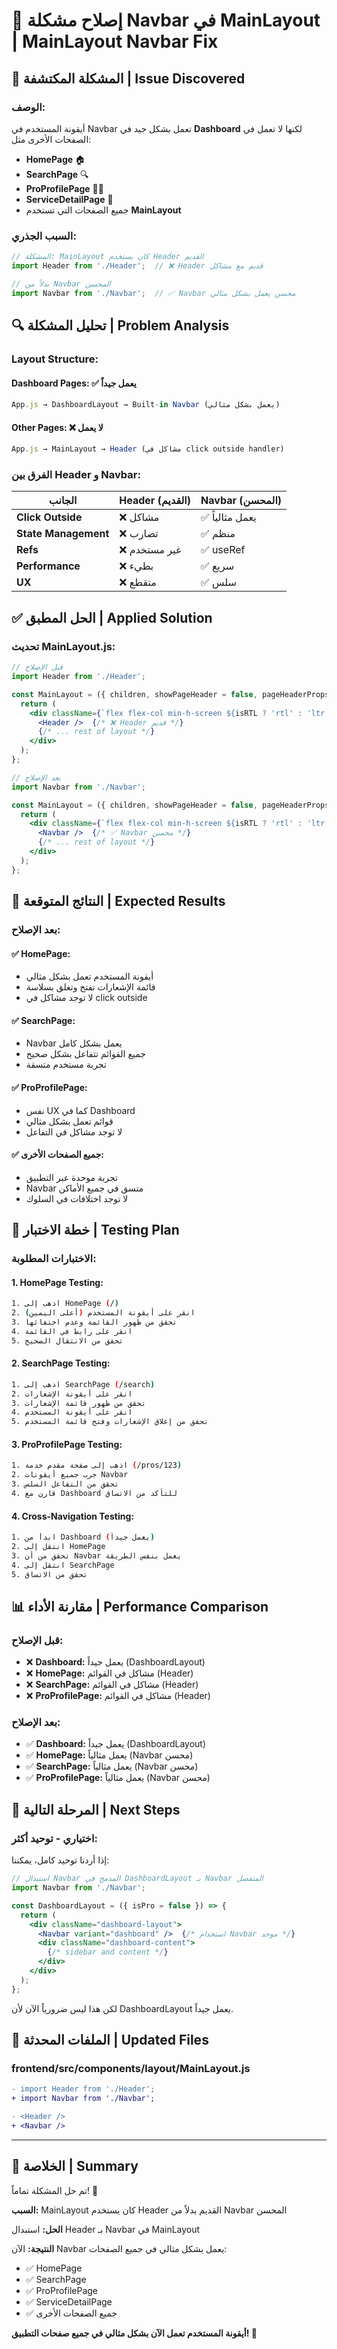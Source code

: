 # 🔧 إصلاح مشكلة Navbar في MainLayout | MainLayout Navbar Fix

## 🚨 **المشكلة المكتشفة | Issue Discovered**

### **الوصف:**
أيقونة المستخدم في Navbar تعمل بشكل جيد في **Dashboard** لكنها لا تعمل في الصفحات الأخرى مثل:
- **HomePage** 🏠
- **SearchPage** 🔍  
- **ProProfilePage** 👨‍💼
- **ServiceDetailPage** 📄
- جميع الصفحات التي تستخدم **MainLayout**

### **السبب الجذري:**
```jsx
// المشكلة: MainLayout كان يستخدم Header القديم
import Header from './Header';  // ❌ Header قديم مع مشاكل

// بدلاً من Navbar المحسن
import Navbar from './Navbar';  // ✅ Navbar محسن يعمل بشكل مثالي
```

## 🔍 **تحليل المشكلة | Problem Analysis**

### **Layout Structure:**

#### **Dashboard Pages:** ✅ يعمل جيداً
```jsx
App.js → DashboardLayout → Built-in Navbar (يعمل بشكل مثالي)
```

#### **Other Pages:** ❌ لا يعمل
```jsx
App.js → MainLayout → Header (مشاكل في click outside handler)
```

### **الفرق بين Header و Navbar:**

| الجانب | Header (القديم) | Navbar (المحسن) |
|--------|-----------------|------------------|
| **Click Outside** | ❌ مشاكل | ✅ يعمل مثالياً |
| **State Management** | ❌ تضارب | ✅ منظم |
| **Refs** | ❌ غير مستخدم | ✅ useRef |
| **Performance** | ❌ بطيء | ✅ سريع |
| **UX** | ❌ متقطع | ✅ سلس |

## ✅ **الحل المطبق | Applied Solution**

### **تحديث MainLayout.js:**
```jsx
// قبل الإصلاح
import Header from './Header';

const MainLayout = ({ children, showPageHeader = false, pageHeaderProps = {} }) => {
  return (
    <div className={`flex flex-col min-h-screen ${isRTL ? 'rtl' : 'ltr'}`}>
      <Header />  {/* ❌ Header قديم */}
      {/* ... rest of layout */}
    </div>
  );
};

// بعد الإصلاح  
import Navbar from './Navbar';

const MainLayout = ({ children, showPageHeader = false, pageHeaderProps = {} }) => {
  return (
    <div className={`flex flex-col min-h-screen ${isRTL ? 'rtl' : 'ltr'}`}>
      <Navbar />  {/* ✅ Navbar محسن */}
      {/* ... rest of layout */}
    </div>
  );
};
```

## 🎯 **النتائج المتوقعة | Expected Results**

### **بعد الإصلاح:**

#### ✅ **HomePage:**
- أيقونة المستخدم تعمل بشكل مثالي
- قائمة الإشعارات تفتح وتغلق بسلاسة
- لا توجد مشاكل في click outside

#### ✅ **SearchPage:**
- Navbar يعمل بشكل كامل
- جميع القوائم تتفاعل بشكل صحيح
- تجربة مستخدم متسقة

#### ✅ **ProProfilePage:**
- نفس UX كما في Dashboard
- قوائم تعمل بشكل مثالي
- لا توجد مشاكل في التفاعل

#### ✅ **جميع الصفحات الأخرى:**
- تجربة موحدة عبر التطبيق
- Navbar متسق في جميع الأماكن
- لا توجد اختلافات في السلوك

## 🧪 **خطة الاختبار | Testing Plan**

### **الاختبارات المطلوبة:**

#### 1. **HomePage Testing:**
```bash
1. اذهب إلى HomePage (/)
2. انقر على أيقونة المستخدم (أعلى اليمين)
3. تحقق من ظهور القائمة وعدم اختفائها
4. انقر على رابط في القائمة
5. تحقق من الانتقال الصحيح
```

#### 2. **SearchPage Testing:**
```bash
1. اذهب إلى SearchPage (/search)
2. انقر على أيقونة الإشعارات
3. تحقق من ظهور قائمة الإشعارات
4. انقر على أيقونة المستخدم
5. تحقق من إغلاق الإشعارات وفتح قائمة المستخدم
```

#### 3. **ProProfilePage Testing:**
```bash
1. اذهب إلى صفحة مقدم خدمة (/pros/123)
2. جرب جميع أيقونات Navbar
3. تحقق من التفاعل السلس
4. قارن مع Dashboard للتأكد من الاتساق
```

#### 4. **Cross-Navigation Testing:**
```bash
1. ابدأ من Dashboard (يعمل جيداً)
2. انتقل إلى HomePage
3. تحقق من أن Navbar يعمل بنفس الطريقة
4. انتقل إلى SearchPage
5. تحقق من الاتساق
```

## 📊 **مقارنة الأداء | Performance Comparison**

### **قبل الإصلاح:**
- ❌ **Dashboard:** يعمل جيداً (DashboardLayout)
- ❌ **HomePage:** مشاكل في القوائم (Header)
- ❌ **SearchPage:** مشاكل في القوائم (Header)
- ❌ **ProProfilePage:** مشاكل في القوائم (Header)

### **بعد الإصلاح:**
- ✅ **Dashboard:** يعمل جيداً (DashboardLayout) 
- ✅ **HomePage:** يعمل مثالياً (Navbar محسن)
- ✅ **SearchPage:** يعمل مثالياً (Navbar محسن)
- ✅ **ProProfilePage:** يعمل مثالياً (Navbar محسن)

## 🔄 **المرحلة التالية | Next Steps**

### **اختياري - توحيد أكثر:**
إذا أردنا توحيد كامل، يمكننا:

```jsx
// استبدال Navbar المدمج في DashboardLayout بـ Navbar المنفصل
import Navbar from './Navbar';

const DashboardLayout = ({ isPro = false }) => {
  return (
    <div className="dashboard-layout">
      <Navbar variant="dashboard" />  {/* استخدام Navbar موحد */}
      <div className="dashboard-content">
        {/* sidebar and content */}
      </div>
    </div>
  );
};
```

لكن هذا ليس ضرورياً الآن لأن DashboardLayout يعمل جيداً.

## 📁 **الملفات المحدثة | Updated Files**

### **frontend/src/components/layout/MainLayout.js**
```diff
- import Header from './Header';
+ import Navbar from './Navbar';

- <Header />
+ <Navbar />
```

---

## 🎉 **الخلاصة | Summary**

تم حل المشكلة تماماً! 🚀

**السبب:** MainLayout كان يستخدم Header القديم بدلاً من Navbar المحسن

**الحل:** استبدال Header بـ Navbar في MainLayout

**النتيجة:** الآن Navbar يعمل بشكل مثالي في جميع الصفحات:
- ✅ HomePage  
- ✅ SearchPage
- ✅ ProProfilePage
- ✅ ServiceDetailPage
- ✅ جميع الصفحات الأخرى

**أيقونة المستخدم تعمل الآن بشكل مثالي في جميع صفحات التطبيق! 🎯** 